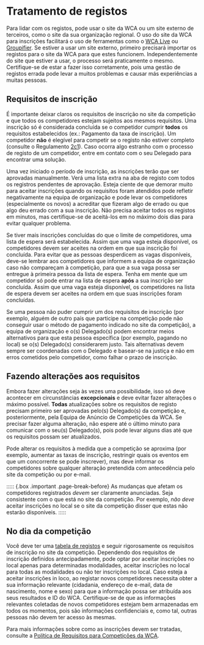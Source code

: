 # Tratamento de registos

Para lidar com os registos, pode usar o site da WCA ou um site externo de terceiros, como o site da sua organização regional. O uso do site da WCA para inscrições facilitará o uso de ferramentas como o [WCA Live](https://github.com/thewca/wca-live/wiki/Guide) ou [Groupifier](https://groupifier.jonatanklosko.com/). Se estiver a usar um site externo, primeiro precisará importar os registos para o site da WCA para que estes funcionem. Independentemente do site que estiver a usar, o processo será praticamente o mesmo. Certifique-se de estar a fazer isso corretamente, pois uma gestão de registos errada pode levar a muitos problemas e causar más experiências a muitas pessoas.

## Requisitos de inscrição

É importante deixar claros os requisitos de inscrição no site da competição e que todos os competidores estejam sujeitos aos mesmos requisitos. Uma inscrição só é considerada concluída se o competidor cumprir **todos** os requisitos estabelecidos (ex.: Pagamento da taxa de inscrição). Um competidor **não** é elegível para competir se o registo não estiver completo (consulte o Regulamento [2c1](https://www.worldcubeassociation.org/regulations/#2c1)). Caso ocorra algo estranho com o processo de registo de um competidor, entre em contato com o seu Delegado para encontrar uma solução.

Uma vez iniciado o período de inscrição, as inscrições terão que ser aprovadas manualmente. Verá uma lista extra na aba de registo com todos os registros pendentes de aprovação. Esteja ciente de que demorar muito para aceitar inscrições quando os requisitos foram atendidos pode refletir negativamente na equipa de organização e pode levar os competidores (especialmente os novos) a acreditar que fizeram algo de errado ou que algo deu errado com a sua inscrição. Não precisa aceitar todos os registos em minutos, mas certifique-se de aceitá-los em no máximo dois dias para evitar qualquer problema.

Se tiver mais inscrições concluídas do que o limite de competidores, uma lista de espera será estabelecida. Assim que uma vaga esteja disponível, os competidores devem ser aceites na ordem em que sua inscrição foi concluída. Para evitar que as pessoas desperdicem as vagas disponíveis, deve-se lembrar aos competidores que informem a equipa de organização caso não compareçam à competição, para que a sua vaga possa ser entregue à primeira pessoa da lista de espera. Tenha em mente que um competidor só pode entrar na lista de espera **após** a sua inscrição ser concluída. Assim que uma vaga esteja disponível, os competidores na lista de espera devem ser aceites na ordem em que suas inscrições foram concluídas.

Se uma pessoa não puder cumprir um dos requisitos de inscrição (por exemplo, alguém de outro país que participe na competição pode não conseguir usar o método de pagamento indicado no site da competição), a equipa de organização e o(s) Delegado(s) podem encontrar meios alternativos para que esta pessoa específica (por exemplo, pagando no local) se o(s) Delegado(s) considerarem justo. Tais alternativas devem sempre ser coordenadas com o Delegado e basear-se na justiça e não em erros cometidos pelo competidor, como falhar o prazo de inscrição.

## Fazendo alterações aos requisitos

Embora fazer alterações seja às vezes uma possibilidade, isso só deve acontecer em circunstâncias **excepcionais** e deve evitar fazer alterações o máximo possível. **Todas** atualizações sobre os requisitos de registo precisam primeiro ser aprovadas pelo(s) Delegado(s) da competição e, posteriormente, pela Equipa de Anúncio de Competições da WCA. Se precisar fazer alguma alteração, não espere até o último minuto para comunicar com o seu(s) Delegado(s), pois pode levar alguns dias até que os requisitos possam ser atualizados.

Pode alterar os requisitos à medida que a competição se aproxima (por exemplo, aumentar as taxas de inscrição, restringir quais os eventos em que um concorrente se pode inscrever), mas deve informar os competidores sobre qualquer alteração pretendida com antecedência pelo site da competição ou por e-mail.

::::: {.box .important .page-break-before}
As mudanças que afetam os competidores registrados _devem_ ser claramente anunciadas. Seja consistente com o que está no site da competição. Por exemplo, _não deve_ aceitar inscrições no local se o site da competição disser que estas não estarão disponíveis.
:::::

## No dia da competição

Você deve ter uma [tabela de registos](https://www.worldcubeassociation.org/edudoc/organizer-guidelines/pt/venue-setup.pdf) e seguir rigorosamente os requisitos de inscrição no site da competição. Dependendo dos requisitos de inscrição definidos antecipadamente, pode optar por aceitar inscrições no local apenas para determinadas modalidades, aceitar inscrições no local para todas as modalidades ou não ter inscrições no local. Caso esteja a aceitar inscrições in loco, ao registar novos competidores necessita obter a sua informação relevante (cidadania, endereço de e-mail, data de nascimento, nome e sexo) para que a informação possa ser atribuída aos seus resultados e ID do WCA. Certifique-se de que as informações relevantes coletadas de novos competidores estejam bem armazenadas em todos os momentos, pois são informações confidenciais e, como tal, outras pessoas não devem ter acesso às mesmas.

Para mais informações sobre como as inscrições devem ser tratadas, consulte a [Política de Requisitos para Competições da WCA](https://www.worldcubeassociation.org/documents/policies/external/Competition%20Requirements.pdf).
